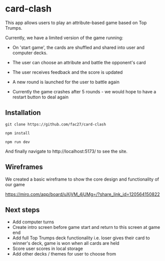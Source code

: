 # card-clash

This app allows users to play an attribute-based game based on Top Trumps.

Currently, we have a limited version of the game running:

- On 'start game', the cards are shuffled and shared into user and computer decks.

- The user can choose an attribute and battle the opponent's card

- The user receives feedback and the score is updated

- A new round is launched for the user to battle again

- Currently the game crashes after 5 rounds - we would hope to have a restart button to deal again

## Installation

```terminal
git clone https://github.com/fac27/card-clash

npm install

npm run dev
```

And finally navigate to http://localhost:5173/ to see the site.

## Wireframes

We created a basic wireframe to show the core design and functionality of our game

https://miro.com/app/board/uXjVM_4jUMg=/?share_link_id=120564150822

## Next steps

- Add computer turns
- Create intro screen before game start and return to this screen at game end
- Add full Top Trumps deck functionality i.e. loser gives their card to winner's deck, game is won when all cards are held
- Score user scores in local storage
- Add other decks / themes for user to choose from
